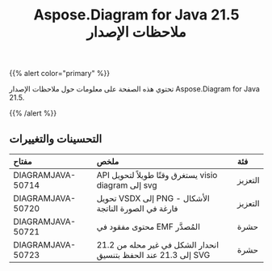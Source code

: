 ﻿---
title: Aspose.Diagram for Java 21.5 ملاحظات الإصدار
type: docs
weight: 8
url: /ar/java/aspose-diagram-for-java-21-5-release-notes/
---
{{% alert color="primary" %}}

تحتوي هذه الصفحة على معلومات حول ملاحظات الإصدار Aspose.Diagram for Java 21.5.

{{% /alert %}}
## **التحسينات والتغييرات**  ##

|**مفتاح**|**ملخص**|**فئة**|
|:- |:- |:- |
|DIAGRAMJAVA-50714|API يستغرق وقتًا طويلاً لتحويل visio diagram إلى svg|التعزيز|
|DIAGRAMJAVA-50720|تحويل VSDX إلى PNG - الأشكال فارغة في الصورة الناتجة|التعزيز|
|DIAGRAMJAVA-50721|محتوى مفقود في EMF المُصدَّر|حشرة|
|DIAGRAMJAVA-50723|انحدار الشكل في غير محله من 21.2 إلى 21.3 عند الحفظ بتنسيق SVG|حشرة|
